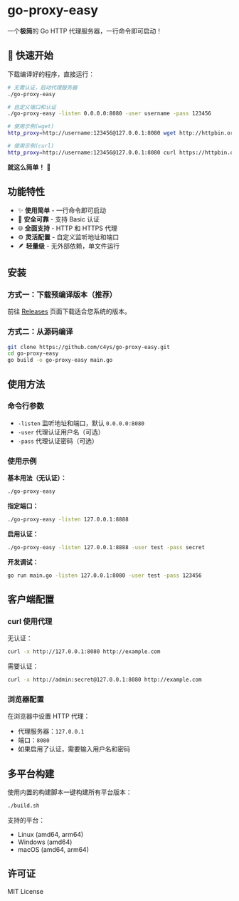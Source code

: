 # go-proxy-easy

一个**极简**的 Go HTTP 代理服务器，一行命令即可启动！

## 🚀 快速开始

下载编译好的程序，直接运行：

```bash
# 无需认证，启动代理服务器
./go-proxy-easy

# 自定义端口和认证
./go-proxy-easy -listen 0.0.0.0:8080 -user username -pass 123456

# 使用示例(wget)
http_proxy=http://username:123456@127.0.0.1:8080 wget http://httpbin.org/get

# 使用示例(curl)
http_proxy=http://username:123456@127.0.0.1:8080 curl https://httpbin.org/get
```

**就这么简单！** 🎉

## 功能特性

- ✨ **使用简单** - 一行命令即可启动
- 🔐 **安全可靠** - 支持 Basic 认证
- 🌐 **全面支持** - HTTP 和 HTTPS 代理
- ⚙️ **灵活配置** - 自定义监听地址和端口
- 🪶 **轻量级** - 无外部依赖，单文件运行

## 安装

### 方式一：下载预编译版本（推荐）
前往 [Releases](https://github.com/c4ys/go-proxy-easy/releases) 页面下载适合您系统的版本。

### 方式二：从源码编译
```bash
git clone https://github.com/c4ys/go-proxy-easy.git
cd go-proxy-easy
go build -o go-proxy-easy main.go
```

## 使用方法

### 命令行参数

- `-listen` 监听地址和端口，默认 `0.0.0.0:8080`
- `-user`   代理认证用户名（可选）
- `-pass`   代理认证密码（可选）

### 使用示例

**基本用法（无认证）：**
```bash
./go-proxy-easy
```

**指定端口：**
```bash
./go-proxy-easy -listen 127.0.0.1:8888
```

**启用认证：**
```bash
./go-proxy-easy -listen 127.0.0.1:8888 -user test -pass secret
```

**开发调试：**
```bash
go run main.go -listen 127.0.0.1:8080 -user test -pass 123456
```

## 客户端配置

### curl 使用代理

无认证：
```bash
curl -x http://127.0.0.1:8080 http://example.com
```

需要认证：
```bash
curl -x http://admin:secret@127.0.0.1:8080 http://example.com
```

### 浏览器配置

在浏览器中设置 HTTP 代理：
- 代理服务器：`127.0.0.1`
- 端口：`8080`
- 如果启用了认证，需要输入用户名和密码

## 多平台构建

使用内置的构建脚本一键构建所有平台版本：

```bash
./build.sh
```

支持的平台：
- Linux (amd64, arm64)
- Windows (amd64)
- macOS (amd64, arm64)

## 许可证

MIT License
